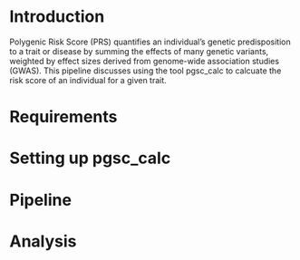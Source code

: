 # Introduction
Polygenic Risk Score (PRS) quantifies an individual’s genetic predisposition to a trait or disease by summing the effects of many genetic variants, weighted by effect sizes derived from genome-wide association studies (GWAS).
This pipeline discusses using the tool pgsc_calc to calcuate the risk score of an individual for a given trait.

# Requirements

# Setting up pgsc_calc

# Pipeline

# Analysis
